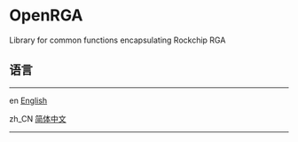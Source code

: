 # OpenRGA
Library for common functions encapsulating Rockchip RGA



## 语言

---

en [English](README.md)

zh_CN [简体中文](README_ZH.md)

---


## 